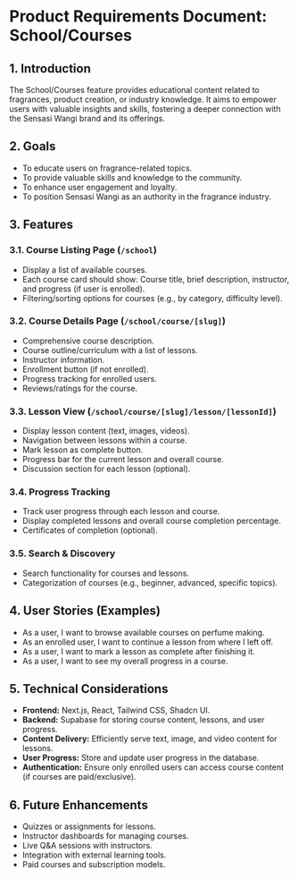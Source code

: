 # Product Requirements Document: School/Courses

## 1. Introduction
The School/Courses feature provides educational content related to fragrances, product creation, or industry knowledge. It aims to empower users with valuable insights and skills, fostering a deeper connection with the Sensasi Wangi brand and its offerings.

## 2. Goals
- To educate users on fragrance-related topics.
- To provide valuable skills and knowledge to the community.
- To enhance user engagement and loyalty.
- To position Sensasi Wangi as an authority in the fragrance industry.

## 3. Features

### 3.1. Course Listing Page (`/school`)
- Display a list of available courses.
- Each course card should show: Course title, brief description, instructor, and progress (if user is enrolled).
- Filtering/sorting options for courses (e.g., by category, difficulty level).

### 3.2. Course Details Page (`/school/course/[slug]`)
- Comprehensive course description.
- Course outline/curriculum with a list of lessons.
- Instructor information.
- Enrollment button (if not enrolled).
- Progress tracking for enrolled users.
- Reviews/ratings for the course.

### 3.3. Lesson View (`/school/course/[slug]/lesson/[lessonId]`)
- Display lesson content (text, images, videos).
- Navigation between lessons within a course.
- Mark lesson as complete button.
- Progress bar for the current lesson and overall course.
- Discussion section for each lesson (optional).

### 3.4. Progress Tracking
- Track user progress through each lesson and course.
- Display completed lessons and overall course completion percentage.
- Certificates of completion (optional).

### 3.5. Search & Discovery
- Search functionality for courses and lessons.
- Categorization of courses (e.g., beginner, advanced, specific topics).

## 4. User Stories (Examples)
- As a user, I want to browse available courses on perfume making.
- As an enrolled user, I want to continue a lesson from where I left off.
- As a user, I want to mark a lesson as complete after finishing it.
- As a user, I want to see my overall progress in a course.

## 5. Technical Considerations
- **Frontend:** Next.js, React, Tailwind CSS, Shadcn UI.
- **Backend:** Supabase for storing course content, lessons, and user progress.
- **Content Delivery:** Efficiently serve text, image, and video content for lessons.
- **User Progress:** Store and update user progress in the database.
- **Authentication:** Ensure only enrolled users can access course content (if courses are paid/exclusive).

## 6. Future Enhancements
- Quizzes or assignments for lessons.
- Instructor dashboards for managing courses.
- Live Q&A sessions with instructors.
- Integration with external learning tools.
- Paid courses and subscription models.
